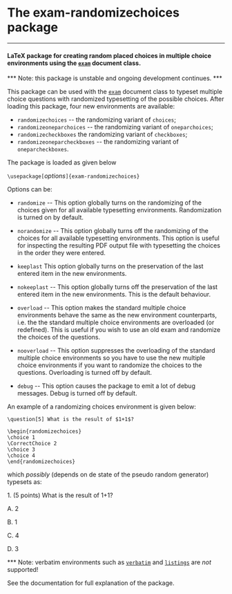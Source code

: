 # The exam-randomizechoices package #
----------

#### LaTeX package for creating random placed choices in multiple choice environments using the [``exam``](https://ctan.org/pkg/exam) document class. ####

*** Note: this package is unstable and ongoing development continues. ***

This package can be used with the [``exam``](https://ctan.org/pkg/exam) document class to typeset multiple choice questions with randomized typesetting of the possible choices. After loading this package, four new environments are available:

* ``randomizechoices`` -- the randomizing variant of ``choices``;
* ``randomizeoneparchoices`` -- the randomizing variant of ``oneparchoices``;
* ``randomizecheckboxes`` the randomizing variant of ``checkboxes``;
* ``randomizeoneparcheckboxes`` -- the randomizing variant of ``oneparcheckboxes``.

The package is loaded as given below

``\usepackage[``*options*``]{exam-randomizechoices}``
    
Options can be:

* ``randomize`` -- This option globally turns on the randomizing of the choices given for all available typesetting environments. Randomization is turned on by default.


* ``norandomize`` -- This option globally turns off the randomizing of the choices for all available typesetting environments. This option is useful for inspecting the resulting PDF output file with typesetting the choices in the order they were entered.

* ``keeplast`` This option globally turns on the preservation of the last entered item in the new environments.

* ``nokeeplast`` -- This option globally turns off the preservation of the last entered item in the new environments. This is the default behaviour.

* ``overload`` -- This option makes the standard multiple choice environments behave the same as the new environment counterparts, i.e. the the standard multiple choice environments are overloaded (or redefined). This is useful if you wish to use an old exam and randomize the choices of the questions.

* ``nooverload`` -- This option suppresses the overloading of the standard multiple choice environments so you have to use the new multiple choice environments if you want to randomize the choices to the questions. Overloading is turned off by default.

* ``debug`` -- This option causes the package to emit a lot of debug messages. Debug is turned off by default.

An example of a randomizing choices environment is given below:


    \question[5] What is the result of $1+1$?

    \begin{randomizechoices}
    \choice 1
    \CorrectChoice 2
    \choice 3
    \choice 4
    \end{randomizechoices}

which *possibly* (depends on de state of the pseudo random generator) typesets as:

1\. (5 points) What is the result of 1+1?

   A. 2
   
   B. 1
   
   C. 4
 
   D. 3
   
*** Note: verbatim environments such as [``verbatim``](https://ctan.org/pkg/ehttps://ctan.org/pkg/verbatim) and [``listings``](https://ctan.org/pkg/listings) are *not* supported!
   

See the documentation for full explanation of the package.
